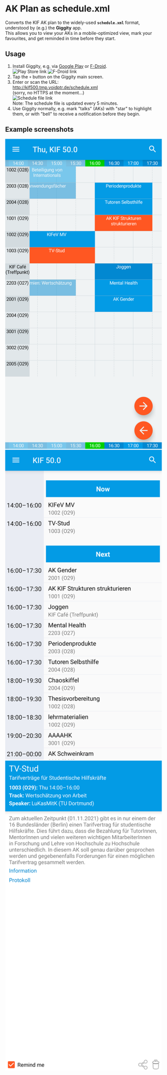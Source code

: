 AK Plan as schedule.xml
=======================

Converts the KIF AK plan to the widely-used **`schedule.xml`** format,
understood by (e.g.) the **Giggity** app.  
This allows you to view your AKs in a mobile-optimized view, mark your
favourites, and get reminded in time before they start.

Usage
-----

1. Install Giggity, e.g. via [Google
   Play](https://play.google.com/store/apps/details?id=net.gaast.giggity) or
   [F-Droid](https://f-droid.org/de/packages/net.gaast.giggity/).  
   <img src="/img/qr_playstore.png" alt="Play Store link" width="40%"/>
   <img src="/img/qr_fdroid.png" alt="F-Droid link" width="40%"/>
2. Tap the `+` button on the Giggity main screen.
3. Enter or scan the URL:  
   http://kif500.tmp.voidptr.de/schedule.xml  
   (sorry, no HTTPS at the moment…)  
   <img src="/img/qr_schedule.png" alt="Schedule file link" width="40%"/><br />
   Note: The schedule file is updated every 5 minutes.
4. Use Giggity normally, e.g. mark "talks" (AKs) with "star" to highlight them,
   or with "bell" to receive a notification before they begin.


Example screenshots
-------------------

![Block schedule view of a KIF event in Giggity](/img/schedule.png "Block schedule view of a KIF event in Giggity")
![Now-and-next view of a KIF event in Giggity](/img/nownext.png "Now-and-next view of a KIF event in Giggity")
![Detail view of an AK in Giggity](/img/detail.png "Detail view of an AK in Giggity")
